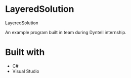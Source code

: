 # LayeredSolution
LayeredSolution

An example program built in team during Dyntell internship.

# Built with
  - C#
  - Visual Studio

